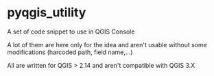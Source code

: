 # pyqgis_utility
A set of code snippet to use in QGIS Console

A lot of them are here only for the idea and aren't usable without some
modifications (harcoded path, field name,...)

All are written for QGIS > 2.14 and aren't compatible with QGIS 3.X
